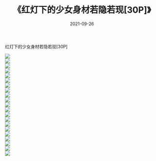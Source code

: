 ﻿---
layout: post
title:  《红灯下的少女身材若隐若现[30P]》
date:   2021-09-26
img: http://imgx.orgx.ga/漏D/2021/红灯下的少女身材若隐若现[30P]/000.jpg
categories: [美女, 清纯, 唯美]
---

红灯下的少女身材若隐若现[30P]

  ![](http://imgx.orgx.ga/漏D/2021/红灯下的少女身材若隐若现[30P]/001.jpg) <br> ![](http://imgx.orgx.ga/漏D/2021/红灯下的少女身材若隐若现[30P]/002.jpg) <br> ![](http://imgx.orgx.ga/漏D/2021/红灯下的少女身材若隐若现[30P]/003.jpg) <br> ![](http://imgx.orgx.ga/漏D/2021/红灯下的少女身材若隐若现[30P]/004.jpg) <br> ![](http://imgx.orgx.ga/漏D/2021/红灯下的少女身材若隐若现[30P]/005.jpg) <br> ![](http://imgx.orgx.ga/漏D/2021/红灯下的少女身材若隐若现[30P]/006.jpg) <br> ![](http://imgx.orgx.ga/漏D/2021/红灯下的少女身材若隐若现[30P]/007.jpg) <br> ![](http://imgx.orgx.ga/漏D/2021/红灯下的少女身材若隐若现[30P]/008.jpg) <br> ![](http://imgx.orgx.ga/漏D/2021/红灯下的少女身材若隐若现[30P]/009.jpg) <br> ![](http://imgx.orgx.ga/漏D/2021/红灯下的少女身材若隐若现[30P]/010.jpg) <br> ![](http://imgx.orgx.ga/漏D/2021/红灯下的少女身材若隐若现[30P]/011.jpg) <br> ![](http://imgx.orgx.ga/漏D/2021/红灯下的少女身材若隐若现[30P]/012.jpg) <br> ![](http://imgx.orgx.ga/漏D/2021/红灯下的少女身材若隐若现[30P]/013.jpg) <br> ![](http://imgx.orgx.ga/漏D/2021/红灯下的少女身材若隐若现[30P]/014.jpg) <br> ![](http://imgx.orgx.ga/漏D/2021/红灯下的少女身材若隐若现[30P]/015.jpg) <br> ![](http://imgx.orgx.ga/漏D/2021/红灯下的少女身材若隐若现[30P]/016.jpg) <br> ![](http://imgx.orgx.ga/漏D/2021/红灯下的少女身材若隐若现[30P]/017.jpg) <br> ![](http://imgx.orgx.ga/漏D/2021/红灯下的少女身材若隐若现[30P]/018.jpg) <br> ![](http://imgx.orgx.ga/漏D/2021/红灯下的少女身材若隐若现[30P]/019.jpg) <br> ![](http://imgx.orgx.ga/漏D/2021/红灯下的少女身材若隐若现[30P]/020.jpg) <br> ![](http://imgx.orgx.ga/漏D/2021/红灯下的少女身材若隐若现[30P]/021.jpg) <br>